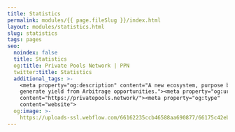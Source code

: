 ```yaml
---
title: Statistics
permalink: modules/{{ page.fileSlug }}/index.html
layout: modules/statistics.html
slug: statistics
tags: pages
seo:
  noindex: false
  title: Statistics
  og:title: Private Pools Network | PPN
  twitter:title: Statistics
  additional_tags: >-
    <meta property="og:description" content="A new ecosystem, purpose built to
    generate yield from Arbitrage opportunities."><meta property="og:url"
    content="https://privatepools.network/"><meta property="og:type"
    content="website">
  og:image: >-
    https://uploads-ssl.webflow.com/66162235ccb46588aa690877/66175c42ebc0ce580e5b9283_opengraph.jpg
---
```



